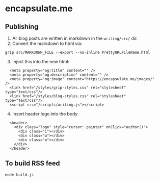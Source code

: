 # encapsulate.me

## Publishing
1. All blog posts are written in markdown in the `writing/src/` dir.
2. Convert the markdown to html via:
```
grip src/MARKDOWN_FILE --export --no-inline PrettyURLFileName.html
```
3. Inject this into the new html:
```
  <meta property="og:title" content="" />
  <meta property="og:description" content="" />
  <meta property="og:image" content="https://encapsulate.me/images/" />
  <link href="/styles/grip-styles.css" rel="stylesheet" type="text/css"/>
  <link href="/styles/blog-styles.css" rel="stylesheet" type="text/css"/>
  <script src="/scripts/writing.js"></script>
```
4. Insert header logo into the body:
```
  <header>
    <div class="logo" style="cursor: pointer" onClick="author()">
      <div class="i"></div>
      <div class="w"></div>
      <div class="o"></div>
    </div>
  </header>
```
## To build RSS feed
```
node build.js
```
